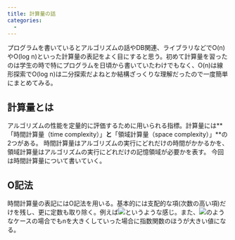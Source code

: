 ```yaml
---
title: 計算量の話
categories:
  -
---
```


プログラムを書いているとアルゴリズムの話やDB関連、ライブラリなどでO(n)やO(log n)といった計算量の表記をよく目にすると思う。初めて計算量を習ったのは学生の時で特にプログラムを日頃から書いていたわけでもなく、O(n)は線形探索でO(log n)は二分探索だよねとか結構ざっくりな理解だったので一度簡単にまとめてみる。

## 計算量とは

アルゴリズムの性能を定量的に評価するために用いられる指標。計算量には**「時間計算量（time complexity）」**と**「領域計算量（space complexity）」**の2つがある。
時間計算量はアルゴリズムの実行にどれだけの時間がかかるかを、領域計算量はアルゴリズムの実行にどれだけの記憶領域が必要かを表す。
今回は時間計算量について書いていく。

## O記法

時間計算量の表記にはO記法を用いる。基本的には支配的な項(次数の高い項)だけを残し、更に定数も取り除く。例えば![](http://chart.apis.google.com/chart?cht=tx&chl=4n%2B2n^2=O(n^2))というような感じ。また、![](http://chart.apis.google.com/chart?cht=tx&chl=100000n^4%2B2^n=O(n^2))のようなケースの場合でもnを大きくしていった場合に指数関数のほうが大きい値になる。


